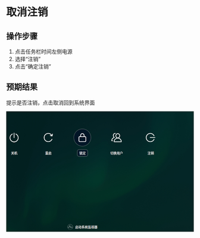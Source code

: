 # 取消注销

## 操作步骤

1. 点击任务栏时间左侧电源
2. 选择“注销”
3. 点击“确定注销”

## 预期结果

提示是否注销，点击取消回到系统界面

![取消注销](../img/取消注销.png)
